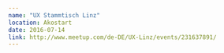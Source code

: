 ```yaml
---
name: "UX Stammtisch Linz"
location: Akostart
date: 2016-07-14
link: http://www.meetup.com/de-DE/UX-Linz/events/231637891/
---
```

